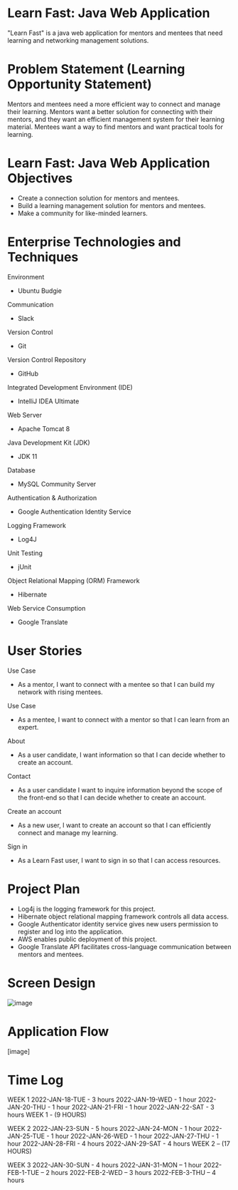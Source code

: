 # Learn Fast: Java Web Application
"Learn Fast" is a java web application for mentors and mentees that need learning and networking management solutions.

# Problem Statement (Learning Opportunity Statement)
Mentors and mentees need a more efficient way to connect and manage their learning. Mentors want a better solution for connecting with their mentors, and they want an efficient management system for their learning material. Mentees want a way to find mentors and want practical tools for learning.

# Learn Fast: Java Web Application Objectives
- Create a connection solution for mentors and mentees.
- Build a learning management solution for mentors and mentees.
- Make a community for like-minded learners.

# Enterprise Technologies and Techniques
Environment
- Ubuntu Budgie

Communication
- Slack 

Version Control
- Git

Version Control Repository
- GitHub

Integrated Development Environment (IDE)
- IntelliJ IDEA Ultimate

Web Server
- Apache Tomcat 8

Java Development Kit (JDK)
- JDK 11

Database
- MySQL Community Server

Authentication & Authorization
- Google Authentication Identity Service

Logging Framework
- Log4J

Unit Testing
- jUnit

Object Relational Mapping (ORM) Framework
- Hibernate

Web Service Consumption
- Google Translate

# User Stories
Use Case
- As a mentor, I want to connect with a mentee so that I can build my network with rising mentees.

Use Case
- As a mentee, I want to connect with a mentor so that I can learn from an expert.

About
- As a user candidate, I want information so that I can decide whether to create an account.

Contact
- As a user candidate I want to inquire information beyond the scope of the front-end so that I can decide whether to create an account.

Create an account
- As a new user, I want to create an account so that I can efficiently connect and manage my learning.

Sign in
- As a Learn Fast user, I want to sign in so that I can access resources.

# Project Plan
- Log4j is the logging framework for this project.
- Hibernate object relational mapping framework controls all data access.
- Google Authenticator identity service gives new users permission to register and log into the application.
- AWS enables public deployment of this project.
- Google Translate API facilitates cross-language communication between mentors and mentees.
    
# Screen Design
![image](https://user-images.githubusercontent.com/79040798/152470389-d29078f1-0c07-4b4b-b04b-4d254ef18f26.png)

# Application Flow
[image]

# Time Log
WEEK 1
2022-JAN-18-TUE - 3 hours
2022-JAN-19-WED - 1 hour
2022-JAN-20-THU - 1 hour
2022-JAN-21-FRI - 1 hour
2022-JAN-22-SAT - 3 hours
WEEK 1 - (9 HOURS)

WEEK 2
2022-JAN-23-SUN - 5 hours
2022-JAN-24-MON - 1 hour
2022-JAN-25-TUE - 1 hour
2022-JAN-26-WED - 1 hour
2022-JAN-27-THU - 1 hour
2022-JAN-28-FRI - 4 hours
2022-JAN-29-SAT - 4 hours
WEEK 2 – (17 HOURS)

WEEK 3
2022-JAN-30-SUN - 4 hours
2022-JAN-31-MON – 1 hour
2022-FEB-1-TUE – 2 hours
2022-FEB-2-WED – 3 hours
2022-FEB-3-THU – 4 hours
